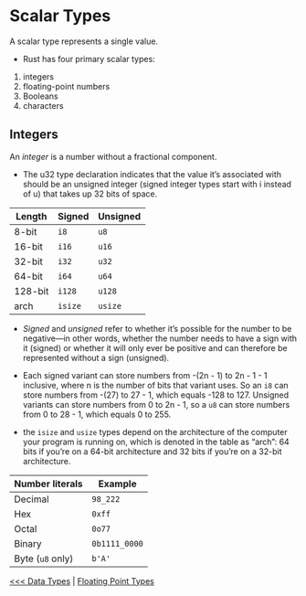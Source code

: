 # Scalar Types

A scalar type represents a single value. 

- Rust has four primary scalar types: 

1. integers
2. floating-point numbers
3. Booleans
4. characters

## Integers

An *integer* is a number without a fractional component.

- The u32 type  declaration indicates that the value it’s associated with should be an unsigned integer (signed integer types start with i instead of u) that takes up 32 bits of space. 

<table><thead><tr><th>Length</th><th>Signed</th><th>Unsigned</th></tr></thead><tbody>
<tr><td>8-bit</td><td><code class="hljs">i8</code></td><td><code class="hljs">u8</code></td></tr>
<tr><td>16-bit</td><td><code class="hljs">i16</code></td><td><code class="hljs">u16</code></td></tr>
<tr><td>32-bit</td><td><code class="hljs">i32</code></td><td><code class="hljs">u32</code></td></tr>
<tr><td>64-bit</td><td><code class="hljs">i64</code></td><td><code class="hljs">u64</code></td></tr>
<tr><td>128-bit</td><td><code class="hljs">i128</code></td><td><code class="hljs">u128</code></td></tr>
<tr><td>arch</td><td><code class="hljs">isize</code></td><td><code class="hljs">usize</code></td></tr>
</tbody></table>

- *Signed* and *unsigned* refer to whether it’s possible for the number to be negative—in other words, whether the number needs to have a sign with it (signed) or whether it will only ever be positive and can therefore be represented without a sign (unsigned).

- Each signed variant can store numbers from -(2n - 1) to 2n - 1 - 1 inclusive, where n is the number of bits that variant uses. So an `i8` can store numbers from -(27) to 27 - 1, which equals -128 to 127. Unsigned variants can store numbers from 0 to 2n - 1, so a `u8` can store numbers from 0 to 28 - 1, which equals 0 to 255.

- the `isize` and `usize` types depend on the architecture of the computer your program is running on, which is denoted in the table as “arch”: 64 bits if you’re on a 64-bit architecture and 32 bits if you’re on a 32-bit architecture.

<div class="table-wrapper"><table><thead><tr><th>Number literals</th><th>Example</th></tr></thead><tbody>
<tr><td>Decimal</td><td><code class="hljs">98_222</code></td></tr>
<tr><td>Hex</td><td><code class="hljs">0xff</code></td></tr>
<tr><td>Octal</td><td><code class="hljs">0o77</code></td></tr>
<tr><td>Binary</td><td><code class="hljs">0b1111_0000</code></td></tr>
<tr><td>Byte (<code class="hljs">u8</code> only)</td><td><code class="hljs">b'A'</code></td></tr>
</tbody></table>
</div>


[<<< Data Types](README.md) | [Floating Point Types](106.1-Floating-Point-Types.md)